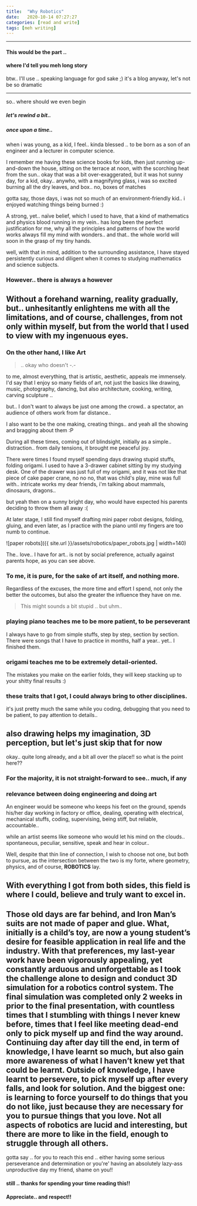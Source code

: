 ```yaml
---
title:  "Why Robotics"
date:   2020-10-14 07:27:27
categories: [read and write]
tags: [meh writing]
---
```

-------
#### This would be the part ..
#### where I'd tell you meh long story
btw.. I'll use .. speaking language for god sake ;)  it's a blog anyway, let's not be so dramatic

-------
so.. where should we even begin

##### let's rewind a bit..
##### once upon a time..
when i was young, as a kid, I feel.. kinda blessed .. to be born as a son of an engineer and a lecturer in computer science.

I remember me having these science books for kids, then just running up-and-down the house, sitting on the terrace at noon, with the scorching heat from the sun.. okay that was a bit over-exaggerated, but it was hot sunny day, for a kid, okay.. anywho, with a magnifying glass, i was so excited burning all the dry leaves, and box.. no, boxes of matches

gotta say, those days, i was not so much of an environment-friendly kid.. i enjoyed watching things being burned :)

A strong, yet.. naïve belief, which I used to have, that a kind of mathematics and physics blood running in my vein.. has long been the perfect justification for me, why all the principles and patterns of how the world works always fill my mind with wonders.. and that.. the whole world will soon in the grasp of my tiny hands.

well, with that in mind, addition to the surrounding assistance, I have stayed persistently curious and diligent when it comes to studying mathematics and science subjects.

### However.. there is always a however
Without a forehand warning, reality gradually, but.. unhesitantly  enlightens me with all the limitations, and of course, challenges, from not only within myself, but from the world that I used to view with my ingenuous eyes.
-------
### On the other hand, I like **Art**
> .. okay who doesn't  -.-

to me, almost everything, that is artistic, aesthetic, appeals me immensely. I'd say that I enjoy so many fields of art, not just the basics like drawing, music, photography, dancing, but also architecture, cooking, writing, carving sculpture ..

but.. I don't want to always be just one among the crowd.. a spectator, an audience of others work from far distance..

I also want to be the one making, creating things.. and yeah all the showing and bragging about them :P

During all these times, coming out of blindsight, initially as a simple.. distraction.. from daily tensions, it brought me peaceful joy.

There were times I found myself spending days drawing stupid stuffs, folding origami. I used to have a 3-drawer cabinet sitting by my studying desk. One of the drawer was just full of my origami, and it was not like that piece of cake paper crane, no no no, that was child's play, mine was full with.. intricate works my dear friends, i'm talking about mammals, dinosaurs, dragons..

but yeah then on a sunny bright day, who would have expected his parents deciding to throw them all away :(

At later stage, I still find myself drafting mini paper robot designs, folding, gluing, and even later, as I practice with the piano until my fingers are too numb to continue.

![paper robots]({{ site.url }}/assets/robotics/paper_robots.jpg | width=140)

The.. love.. I have for art.. is not by social preference, actually against parents hope, as you can see above.

### To me, it is pure, for the sake of art itself, and nothing more.
Regardless of the excuses, the more time and effort I spend, not only the better the outcomes, but also the greater the influence they have on me.
>This might sounds a bit stupid .. but uhm..

### playing piano teaches me to be more patient, to be perseverant
I always have to go from simple stuffs, step by step, section by section.
There were songs that I have to practice in months, half a year.. yet.. I finished them.

### origami teaches me to be extremely detail-oriented.
The mistakes you make on the earlier folds, they will keep stacking up to your shitty final results :)

### these traits that I got, I could always bring to other disciplines.
it's just pretty much the same while you coding, debugging that you need to be patient, to pay attention to details..

also drawing helps my imagination, 3D perception, but let's just skip that for now
------
  okay.. quite long already, and a bit all over the place!!
  so what is the point here??

### For the majority, it is not straight-forward to see.. much, if any
### relevance between doing engineering and doing art

An engineer would be someone who keeps his feet on the ground, spends his/her day working in factory or office, dealing, operating with electrical, mechanical stuffs, coding, supervising, being stiff, but reliable, accountable..

while an artist seems like someone who would let his mind on the clouds.. spontaneous, peculiar, sensitive, speak and hear in colour..

Well, despite that thin line of connection, I wish to choose not one, but both to pursue, as the intersection between the two is my forte, where geometry, physics, and of course, **ROBOTICS** lay.

With everything I got from both sides, this field is where I could, believe and truly want to excel in.
-------
Those old days are far behind, and Iron Man’s suits are not made of paper and glue. What, initially is a child’s toy, are now a young student’s desire for feasible application in real life and the industry. With that preferences, my last-year work have been vigorously appealing, yet constantly arduous and unforgettable as I took the challenge alone to design and conduct 3D simulation for a robotics control system. The final simulation was completed only 2 weeks in prior to the final presentation, with countless times that I stumbling with things I never knew before, times that I feel like meeting dead-end only to pick myself up and find the way around. Continuing day after day till the end, in term of knowledge, I have learnt so much, but also gain more awareness of what I haven’t knew yet that could be learnt. Outside of knowledge, I have learnt to persevere, to pick myself up after every falls, and look for solution. And the biggest one: is learning to force yourself to do things that you do not like, just because they are necessary for you to pursue things that you love. Not all aspects of robotics are lucid and interesting, but there are more to like in the field, enough to struggle through all others.
-------

gotta say .. for you to reach this end ..
either having some serious perseverance and determination
or you're' having an absolutely lazy-ass unproductive day my friend, shame on you!!
#### still .. thanks for spending your time reading this!!
#### Appreciate.. and respect!!
